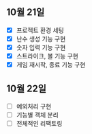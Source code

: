 ## 10월 21일

- [x] 프로젝트 환경 세팅
- [x] 난수 생성 기능 구현
- [x] 숫자 입력 기능 구현
- [x] 스트라이크, 볼 기능 구현
- [x] 게임 재시작, 종료 기능 구현

## 10월 22일

- [ ] 예외처리 구현
- [ ] 기능별 객체 분리
- [ ] 전체적인 리팩토링
